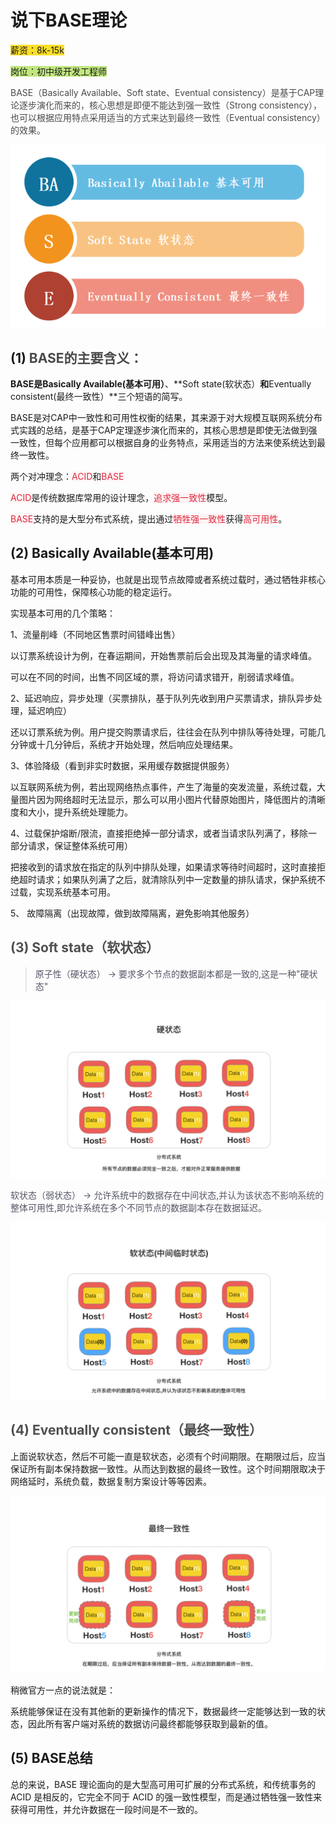 # 说下BASE理论

<font style="background-color:#FBDE28;">薪资：8k-15k</font>

<font style="background-color:#C1E77E;">岗位：初中级开发工程师</font>

<font style="color:rgb(74, 74, 74);">BASE（Basically Available、Soft state、Eventual consistency）是基于CAP理论逐步演化而来的，核心思想是即便不能达到强一致性（Strong consistency），也可以根据应用特点采用适当的方式来达到最终一致性（Eventual consistency）的效果。</font>

![1695887360918-d05d2e33-2d39-4f6a-8e57-125528102c0b.png](./img/w70DMueQFD_FG45a/1695887360918-d05d2e33-2d39-4f6a-8e57-125528102c0b-352814.png)

## (1) <font style="color:rgb(74, 74, 74);">BASE的主要含义：</font>


**BASE是Basically Available(基本可用）**、**Soft state(软状态）**和**Eventually consistent(最终一致性）**三个短语的简写。



BASE是对CAP中一致性和可用性权衡的结果，其来源于对大规模互联网系统分布式实践的总结，是基于CAP定理逐步演化而来的，其核心思想是即使无法做到强一致性，但每个应用都可以根据自身的业务特点，采用适当的方法来使系统达到最终一致性。



两个对冲理念：<font style="color:#DF2A3F;background-color:rgba(255,244,245,1);">ACID</font>和<font style="color:#DF2A3F;background-color:rgba(255,244,245,1);">BASE</font>

<font style="color:#DF2A3F;background-color:rgba(255,244,245,1);">ACID</font>是传统数据库常用的设计理念，<font style="color:#DF2A3F;background-color:rgba(255,244,245,1);">追求强一致性</font>模型。

<font style="color:#DF2A3F;background-color:rgba(255,244,245,1);">BASE</font>支持的是大型分布式系统，提出通过<font style="color:#DF2A3F;background-color:rgba(255,244,245,1);">牺牲强一致性</font>获得<font style="color:#DF2A3F;background-color:rgba(255,244,245,1);">高可用性</font>。



## (2) Basically Available(基本可用)
基本可用本质是一种妥协，也就是出现节点故障或者系统过载时，通过牺牲非核心功能的可用性，保障核心功能的稳定运行。

实现基本可用的几个策略：



1、流量削峰（不同地区售票时间错峰出售）

以订票系统设计为例，在春运期间，开始售票前后会出现及其海量的请求峰值。

可以在不同的时间，出售不同区域的票，将访问请求错开，削弱请求峰值。



2、延迟响应，异步处理（买票排队，基于队列先收到用户买票请求，排队异步处理，延迟响应）

还以订票系统为例。用户提交购票请求后，往往会在队列中排队等待处理，可能几分钟或十几分钟后，系统才开始处理，然后响应处理结果。



3、体验降级（看到非实时数据，采用缓存数据提供服务）

以互联网系统为例，若出现网络热点事件，产生了海量的突发流量，系统过载，大量图片因为网络超时无法显示，那么可以用小图片代替原始图片，降低图片的清晰度和大小，提升系统处理能力。



4、过载保护熔断/限流，直接拒绝掉一部分请求，或者当请求队列满了，移除一部分请求，保证整体系统可用）

把接收到的请求放在指定的队列中排队处理，如果请求等待时间超时，这时直接拒绝超时请求；如果队列满了之后，就清除队列中一定数量的排队请求，保护系统不过载，实现系统基本可用。



5、 故障隔离（出现故障，做到故障隔离，避免影响其他服务）

 

 

## <font style="color:rgb(79, 79, 79);">(3) Soft state（软状态）</font>
> <font style="color:rgb(85, 86, 102);">原子性（硬状态） -> 要求多个节点的数据副本都是一致的,这是一种"硬状态"</font>
>

![1695887730861-b283fb00-2697-440e-b7ca-e6d4273bab1e.png](./img/w70DMueQFD_FG45a/1695887730861-b283fb00-2697-440e-b7ca-e6d4273bab1e-561070.png)

<font style="color:rgb(85, 86, 102);">软状态（弱状态） -> 允许系统中的数据存在中间状态,并认为该状态不影响系统的整体可用性,即允许系统在多个不同节点的数据副本存在数据延迟。</font>

![1695887752843-f18f9d33-71db-4b27-8e62-3e2a6ed62a70.png](./img/w70DMueQFD_FG45a/1695887752843-f18f9d33-71db-4b27-8e62-3e2a6ed62a70-516145.png)

## <font style="color:rgb(79, 79, 79);">(4) Eventually consistent（最终一致性）</font>
上面说软状态，然后不可能一直是软状态，必须有个时间期限。在期限过后，应当保证所有副本保持数据一致性。从而达到数据的最终一致性。这个时间期限取决于网络延时，系统负载，数据复制方案设计等等因素。

![1695887862032-f9e54d72-e901-49b7-a100-93dc82e79e0b.png](./img/w70DMueQFD_FG45a/1695887862032-f9e54d72-e901-49b7-a100-93dc82e79e0b-343210.png)

稍微官方一点的说法就是：

系统能够保证在没有其他新的更新操作的情况下，数据最终一定能够达到一致的状态，因此所有客户端对系统的数据访问最终都能够获取到最新的值。



## (5) BASE总结
总的来说，BASE 理论面向的是大型高可用可扩展的分布式系统，和传统事务的 ACID 是相反的，它完全不同于 ACID 的强一致性模型，而是通过牺牲强一致性来获得可用性，并允许数据在一段时间是不一致的。

 

